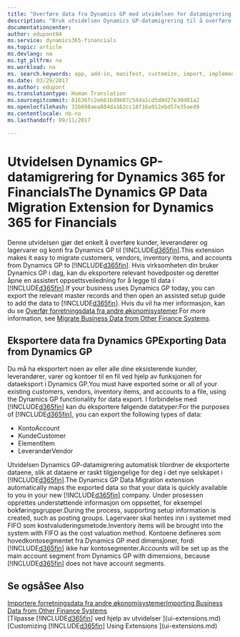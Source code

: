 ```yaml
---
title: "Overføre data fra Dynamics GP med utvidelsen for datamigrering | Microsoft-dokumentasjon"
description: "Bruk utvidelsen Dynamics GP-datamigrering til å overføre kunder, leverandører, lagervarer og konti fra Dynamics GP til Dynamics 365 for Financials."
documentationcenter: 
author: edupont04
ms.service: dynamics365-financials
ms.topic: article
ms.devlang: na
ms.tgt_pltfrm: na
ms.workload: na
ms. search.keywords: app, add-in, manifest, customize, import, implement
ms.date: 03/29/2017
ms.author: edupont
ms.translationtype: Human Translation
ms.sourcegitcommit: 81636fc2e661bd9b07c54da1cd5d0d27e30d01a2
ms.openlocfilehash: 31b698aea884da162cc18f16a912ebd57e35aed9
ms.contentlocale: nb-no
ms.lasthandoff: 09/11/2017

---
```

# <a name="the-dynamics-gp-data-migration-extension-for-dynamics-365-for-financials"></a><span data-ttu-id="60c5d-103">Utvidelsen Dynamics GP-datamigrering for Dynamics 365 for Financials</span><span class="sxs-lookup"><span data-stu-id="60c5d-103">The Dynamics GP Data Migration Extension for Dynamics 365 for Financials</span></span>
<span data-ttu-id="60c5d-104">Denne utvidelsen gjør det enkelt å overføre kunder, leverandører og lagervarer og konti fra Dynamics GP til [!INCLUDE[d365fin](includes/d365fin_md.md)].</span><span class="sxs-lookup"><span data-stu-id="60c5d-104">This extension makes it easy to migrate customers, vendors, inventory items, and accounts from Dynamics GP to [!INCLUDE[d365fin](includes/d365fin_md.md)].</span></span> <span data-ttu-id="60c5d-105">Hvis virksomheten din bruker Dynamics GP i dag, kan du eksportere relevant hovedposter og deretter åpne en assistert oppsettsveiledning for å legge til data i [!INCLUDE[d365fin](includes/d365fin_md.md)].</span><span class="sxs-lookup"><span data-stu-id="60c5d-105">If your business uses Dynamics GP today, you can export the relevant master records and then open an assisted setup guide to add the data to [!INCLUDE[d365fin](includes/d365fin_md.md)].</span></span> <span data-ttu-id="60c5d-106">Hvis du vil ha mer informasjon, kan du se [Overfør forretningsdata fra andre økonomisystemer](upload-data.md).</span><span class="sxs-lookup"><span data-stu-id="60c5d-106">For more information, see [Migrate Business Data from Other Finance Systems](upload-data.md).</span></span>

## <a name="exporting-data-from-dynamics-gp"></a><span data-ttu-id="60c5d-107">Eksportere data fra Dynamics GP</span><span class="sxs-lookup"><span data-stu-id="60c5d-107">Exporting Data from Dynamics GP</span></span>
<span data-ttu-id="60c5d-108">Du må ha eksportert noen av eller alle dine eksisterende kunder, leverandører, varer og kontoer til en fil ved hjelp av funksjonen for dataeksport i Dynamics GP.</span><span class="sxs-lookup"><span data-stu-id="60c5d-108">You must have exported some or all of your existing customers, vendors, inventory items, and accounts to a file, using the Dynamics GP functionality for data export.</span></span> <span data-ttu-id="60c5d-109">I forbindelse med [!INCLUDE[d365fin](includes/d365fin_md.md)] kan du eksportere følgende datatyper:</span><span class="sxs-lookup"><span data-stu-id="60c5d-109">For the purposes of [!INCLUDE[d365fin](includes/d365fin_md.md)], you can export the following types of data:</span></span>

* <span data-ttu-id="60c5d-110">Konto</span><span class="sxs-lookup"><span data-stu-id="60c5d-110">Account</span></span>  
* <span data-ttu-id="60c5d-111">Kunde</span><span class="sxs-lookup"><span data-stu-id="60c5d-111">Customer</span></span>  
* <span data-ttu-id="60c5d-112">Element</span><span class="sxs-lookup"><span data-stu-id="60c5d-112">Item</span></span>  
* <span data-ttu-id="60c5d-113">Leverandør</span><span class="sxs-lookup"><span data-stu-id="60c5d-113">Vendor</span></span>  

<span data-ttu-id="60c5d-114">Utvidelsen Dynamics GP-datamigrering automatisk tilordner de eksporterte dataene, slik at dataene er raskt tilgjengelige for deg i det nye selskapet i [!INCLUDE[d365fin](includes/d365fin_md.md)].</span><span class="sxs-lookup"><span data-stu-id="60c5d-114">The Dynamics GP Data Migration extension automatically maps the exported data so that your data is quickly available to you in your new [!INCLUDE[d365fin](includes/d365fin_md.md)] company.</span></span> <span data-ttu-id="60c5d-115">Under prosessen opprettes understøttende informasjon om oppsettet, for eksempel bokføringsgrupper.</span><span class="sxs-lookup"><span data-stu-id="60c5d-115">During the process, supporting setup information is created, such as posting groups.</span></span> <span data-ttu-id="60c5d-116">Lagervarer skal hentes inn i systemet med FIFO som kostvaluderingsmetode.</span><span class="sxs-lookup"><span data-stu-id="60c5d-116">Inventory items will be brought into the system with FIFO as the cost valuation method.</span></span> <span data-ttu-id="60c5d-117">Kontoene defineres som hovedkontosegmentet fra Dynamics GP med dimensjoner, fordi [!INCLUDE[d365fin](includes/d365fin_long_md.md)] ikke har kontosegmenter.</span><span class="sxs-lookup"><span data-stu-id="60c5d-117">Accounts will be set up as the main account segment from Dynamics GP with dimensions, because [!INCLUDE[d365fin](includes/d365fin_long_md.md)] does not have account segments.</span></span>

## <a name="see-also"></a><span data-ttu-id="60c5d-118">Se også</span><span class="sxs-lookup"><span data-stu-id="60c5d-118">See Also</span></span>
[<span data-ttu-id="60c5d-119">Importere forretningsdata fra andre økonomisystemer</span><span class="sxs-lookup"><span data-stu-id="60c5d-119">Importing Business Data from Other Finance Systems</span></span>](upload-data.md)  
<span data-ttu-id="60c5d-120">[Tilpasse [!INCLUDE[d365fin](includes/d365fin_md.md)] ved hjelp av utvidelser ](ui-extensions.md)</span><span class="sxs-lookup"><span data-stu-id="60c5d-120">[Customizing [!INCLUDE[d365fin](includes/d365fin_md.md)] Using Extensions ](ui-extensions.md)</span></span>  

